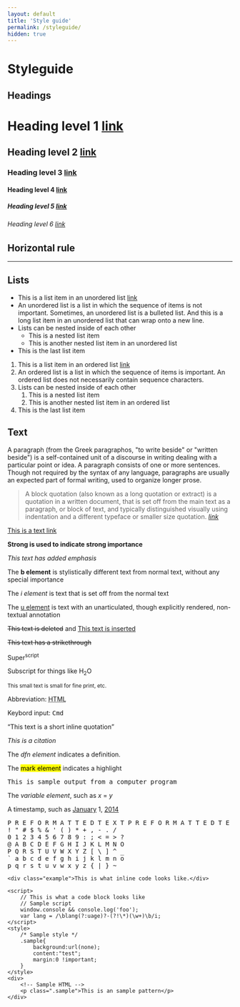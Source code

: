 ```yaml
---
layout: default
title: 'Style guide'
permalink: /styleguide/
hidden: true
---
```

# Styleguide

## Headings

# Heading level 1 [link](#)
## Heading level 2 [link](#)
### Heading level 3 [link](#)
#### Heading level 4 [link](#)
##### Heading level 5 [link](#)
###### Heading level 6 [link](#)

## Horizontal rule

---

## Lists

*	This is a list item in an unordered list [link](#)
*	An unordered list is a list in which the sequence of items is not important. Sometimes, an unordered list is a bulleted list. And this is a long list item in an unordered list that can wrap onto a new line. 
*	Lists can be nested inside of each other
	*	This is a nested list item
	*	This is another nested list item in an unordered list
*	This is the last list item

1.	This is a list item in an ordered list [link](#)
2.	An ordered list is a list in which the sequence of items is important. An ordered list does not necessarily contain sequence characters.
3.	Lists can be nested inside of each other
	1.	This is a nested list item
	2.	This is another nested list item in an ordered list
4.	This is the last list item


## Text

A paragraph (from the Greek paragraphos, "to write beside" or "written beside") is a self-contained unit of a discourse in writing dealing with a particular point or idea. A paragraph consists of one or more sentences. Though not required by the syntax of any language, paragraphs are usually an expected part of formal writing, used to organize longer prose.

>	A block quotation (also known as a long quotation or extract) is a quotation in a written document, that is set off from the main text as a paragraph, or block of text, and typically distinguished visually using indentation and a different typeface or smaller size quotation.
>	<cite>[link](#)</cite>

[This is a text link](#)

**Strong is used to indicate strong importance**

*This text has added emphasis*

The <b>b element</b> is stylistically different text from normal text, without any special importance

The <i>i element</i> is text that is set off from the normal text

The <u>u element</u> is text with an unarticulated, though explicitly rendered, non-textual annotation

<del>This text is deleted</del> and <ins>This text is inserted</ins>

<s>This text has a strikethrough</s>

Super<sup>script</sup>

Subscript for things like H<sub>2</sub>O

<small>This small text is small for fine print, etc.</small>

Abbreviation: <abbr title="HyperText Markup Language">HTML</abbr>

Keybord input: <kbd>Cmd</kbd>

<q cite="https://developer.mozilla.org/en-US/docs/HTML/Element/q">This text is a short inline quotation</q>

<cite>This is a citation</cite>

The <dfn>dfn element</dfn> indicates a definition.

The <mark>mark element</mark> indicates a highlight

<samp>This is sample output from a computer program</samp>

The <var>variable element</var>, such as <var>x</var> = <var>y</var>

A timestamp, such as <time datetime="2014-01-01T00:00:00+00:00"><a href="#" rel="directory">January</a> 1, <a href="#" rel="directory">2014</a></time>

<pre>P R E F O R M A T T E D T E X T P R E F O R M A T T E D T E X T
! " # $ % &amp; ' ( ) * + , - . /
0 1 2 3 4 5 6 7 8 9 : ; &lt; = &gt; ?
@ A B C D E F G H I J K L M N O
P Q R S T U V W X Y Z [ \ ] ^ _
` a b c d e f g h i j k l m n o
p q r s t u v w x y z { | } ~</pre>

`<div class="example">This is what inline code looks like.</div>`

	<script>
		// This is what a code block looks like
		// Sample script
		window.console && console.log('foo');
		var lang = /\blang(?:uage)?-(?!\*)(\w+)\b/i;
	</script>
	<style>
		/* Sample style */
		.sample{
			background:url(none);
			content:"test";
			margin:0 !important;
    	}
	</style>
	<div>
		<!-- Sample HTML -->
		<p class=".sample">This is an sample pattern</p>
	</div>